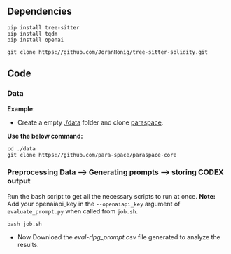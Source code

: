 ## Dependencies
```
pip install tree-sitter
pip install tqdm 
pip install openai 

git clone https://github.com/JoranHonig/tree-sitter-solidity.git
```

## Code
### Data
**Example**: 
- Create a empty <ins>./data</ins> folder and clone [paraspace](https://github.com/para-space/paraspace-core).

**Use the below command:**
```
cd ./data
git clone https://github.com/para-space/paraspace-core
```

### Preprocessing Data --> Generating prompts --> storing CODEX output  
Run the bash script to get all the necessary scripts to run at once. 
**Note:** Add your openaiapi_key in the `--openaiapi_key` argument of `evaluate_prompt.py` when called from `job.sh`.  
```
bash job.sh
```
- Now Download the *eval-rlpg_prompt.csv* file generated to analyze the results.
